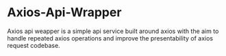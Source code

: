 # Axios-Api-Wrapper
Axios api weapper is a simple api service built around axios with the aim to handle repeated axios operations and improve the presentability of axios request codebase. 
